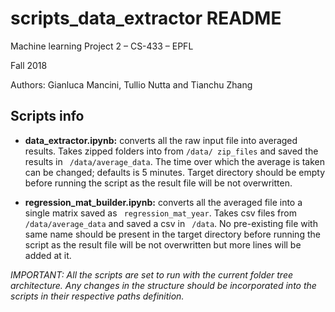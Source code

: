 # scripts_data_extractor README

Machine learning Project 2 – CS-433 – EPFL

Fall 2018

Authors: Gianluca Mancini, Tullio Nutta and Tianchu Zhang

## Scripts info
- **data_extractor.ipynb:** converts all the raw input file into averaged results. Takes zipped folders into from ``/data/ zip_files`` and saved the results in `` /data/average_data``. The time over which the average is taken can be changed; defaults is 5 minutes. Target directory should be empty before running the script as the result file will be not overwritten.

- **regression_mat_builder.ipynb:** converts all the averaged file into a single matrix saved as `` regression_mat_year``. Takes csv files from ``/data/average_data`` and saved a csv in `` /data``. No pre-existing file with same name should be present in the target directory before running the script as the result file will be not overwritten but more lines will be added at it.

*IMPORTANT: All the scripts are set to run with the current folder tree architecture.  Any changes in the structure should be incorporated into the scripts in their respective paths definition.*